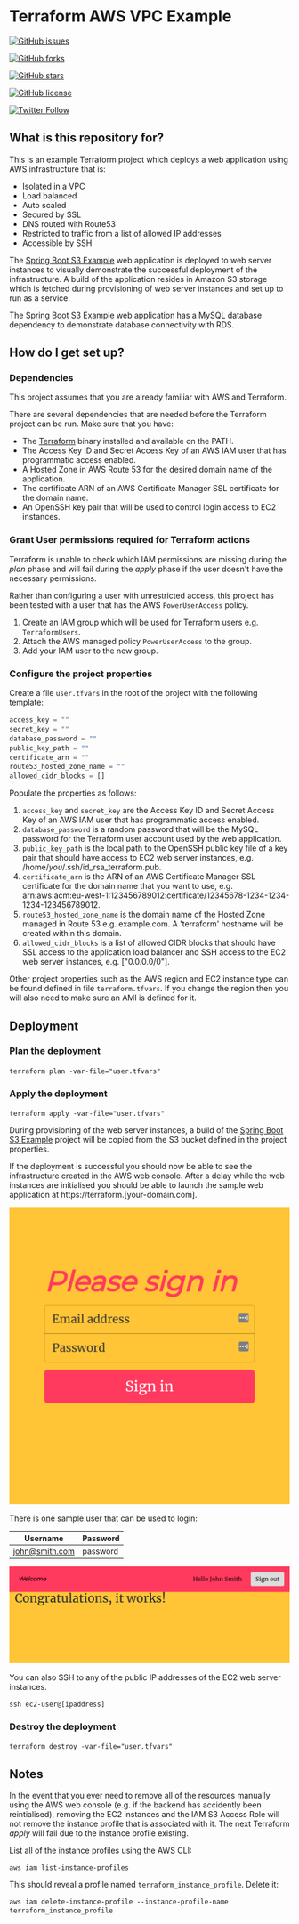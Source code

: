 # Terraform AWS VPC Example #

[![GitHub issues](https://img.shields.io/github/issues/benoutram/terraform-aws-vpc-example.svg)](https://github.com/benoutram/terraform-aws-vpc-example/issues)

[![GitHub forks](https://img.shields.io/github/forks/benoutram/terraform-aws-vpc-example.svg)](https://github.com/benoutram/terraform-aws-vpc-example/network)

[![GitHub stars](https://img.shields.io/github/stars/benoutram/terraform-aws-vpc-example.svg)](https://github.com/benoutram/terraform-aws-vpc-example/stargazers)

[![GitHub license](https://img.shields.io/github/license/benoutram/terraform-aws-vpc-example.svg)](https://github.com/benoutram/terraform-aws-vpc-example/blob/master/LICENSE)

[![Twitter Follow](https://img.shields.io/twitter/follow/benoutram.svg?style=social&label=Follow)](https://twitter.com/intent/follow?screen_name=benoutram)

## What is this repository for? ##

This is an example Terraform project which deploys a web application using AWS infrastructure that is:

* Isolated in a VPC
* Load balanced
* Auto scaled
* Secured by SSL
* DNS routed with Route53
* Restricted to traffic from a list of allowed IP addresses
* Accessible by SSH

The [Spring Boot S3 Example](https://github.com/benoutram/springboot-s3-example) web application is deployed to web server instances to visually demonstrate the successful deployment of the infrastructure. A build of the application resides in Amazon S3 storage which is fetched during provisioning of web server instances and set up to run as a service.

The [Spring Boot S3 Example](https://github.com/benoutram/springboot-s3-example) web application has a MySQL database dependency to demonstrate database connectivity with RDS.

## How do I get set up? ##

### Dependencies ###

This project assumes that you are already familiar with AWS and Terraform.

There are several dependencies that are needed before the Terraform project can be run. Make sure that you have:

  * The [Terraform](https://www.terraform.io) binary installed and available on the PATH.
  * The Access Key ID and Secret Access Key of an AWS IAM user that has programmatic access enabled.
  * A Hosted Zone in AWS Route 53 for the desired domain name of the application.
  * The certificate ARN of an AWS Certificate Manager SSL certificate for the domain name.
  * An OpenSSH key pair that will be used to control login access to EC2 instances.

### Grant User permissions required for Terraform actions ###

Terraform is unable to check which IAM permissions are missing during the *plan* phase and will fail during the *apply* phase if the user doesn't have the necessary permissions.

Rather than configuring a user with unrestricted access, this project has been tested with a user that has the AWS `PowerUserAccess` policy.

1. Create an IAM group which will be used for Terraform users e.g. `TerraformUsers`.
2. Attach the AWS managed policy `PowerUserAccess` to the group.
3. Add your IAM user to the new group.

### Configure the project properties ###

Create a file `user.tfvars` in the root of the project with the following template:

```javascript
access_key = ""
secret_key = ""
database_password = ""
public_key_path = ""
certificate_arn = ""
route53_hosted_zone_name = ""
allowed_cidr_blocks = []
```

Populate the properties as follows:

1. `access_key` and `secret_key` are the Access Key ID and Secret Access Key of an AWS IAM user that has programmatic access enabled.
2. `database_password` is a random password that will be the MySQL password for the Terraform user account used by the web application.
3. `public_key_path` is the local path to the OpenSSH public key file of a key pair that should have access to EC2 web server instances, e.g. /home/*you*/.ssh/id_rsa_terraform.pub.
4. `certificate_arn` is the ARN of an AWS Certificate Manager SSL certificate for the domain name that you want to use, e.g. arn:aws:acm:eu-west-1:123456789012:certificate/12345678-1234-1234-1234-123456789012.
5. `route53_hosted_zone_name` is the domain name of the Hosted Zone managed in Route 53 e.g. example.com. A 'terraform' hostname will be created within this domain.
6. `allowed_cidr_blocks` is a list of allowed CIDR blocks that should have SSL access to the application load balancer and SSH access to the EC2 web server instances, e.g. ["0.0.0.0/0"].

Other project properties such as the AWS region and EC2 instance type can be found defined in file `terraform.tfvars`. If you change the region then you will also need to make sure an AMI is defined for it.

## Deployment ##

### Plan the deployment ###

`terraform plan -var-file="user.tfvars"`

### Apply the deployment ###

`terraform apply -var-file="user.tfvars"`

During provisioning of the web server instances, a build of the [Spring Boot S3 Example](https://github.com/benoutram/springboot-s3-example) project will be copied from the S3 bucket defined in the project properties.

If the deployment is successful you should now be able to see the infrastructure created in the AWS web console. After a delay while the web instances are initialised you should be able to launch the sample web application at https://terraform.[your-domain.com].

![image](https://github.com/benoutram/springboot-s3-example/blob/master/docs/screenshots/login.png?raw=true "Login")

There is one sample user that can be used to login:

| Username       | Password |
| -------------- | ---------|
| john@smith.com | password |

![image](https://github.com/benoutram/springboot-s3-example/blob/master/docs/screenshots/welcome.png?raw=true "Welcome")

You can also SSH to any of the public IP addresses of the EC2 web server instances.

```
ssh ec2-user@[ipaddress]
```

### Destroy the deployment ###

`terraform destroy -var-file="user.tfvars"`

## Notes ##

In the event that you ever need to remove all of the resources manually using the AWS web console (e.g. if the backend has accidently been reintialised), removing the EC2 instances and the IAM S3 Access Role will not remove the instance profile that is associated with it. The next Terraform *apply* will fail due to the instance profile existing.

List all of the instance profiles using the AWS CLI:

```
aws iam list-instance-profiles
```

This should reveal a profile named `terraform_instance_profile`. Delete it:

```
aws iam delete-instance-profile --instance-profile-name terraform_instance_profile
```
